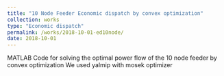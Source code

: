 ```yaml
---
title: "10 Node Feeder Economic dispatch by convex optimization"
collection: works
type: "Economic dispatch"
permalink: /works/2018-10-01-ed10node/
date: 2018-10-01
---
```


MATLAB Code for solving the optimal power flow of the 10 node feeder by convex optimization
We used yalmip with mosek optimizer
